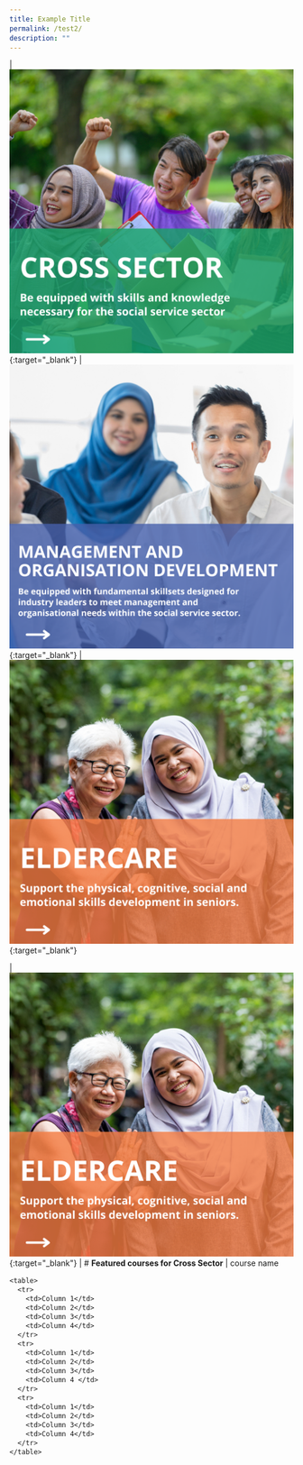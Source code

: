 ```yaml
---
title: Example Title
permalink: /test2/
description: ""
---
```

| [![](/images/cross-sector-cover.png)](https://www.ssi.gov.sg/training/cross-sector/){:target="_blank"} | [![](/images/mod-cover.png)](https://www.ssi.gov.sg/training/management-and-organisation-development/){:target="_blank"} | [![](/images/elderly-cover.png)](https://www.ssi.gov.sg/training/eldercare/){:target="_blank"}

| [![](/images/website-grid.png)](https://www.ssi.gov.sg/training/cross-sector/){:target="_blank"} | # **Featured courses for Cross Sector** | course name

    <table>
      <tr> 
        <td>Column 1</td>
        <td>Column 2</td>
        <td>Column 3</td>
        <td>Column 4</td>
      </tr>
      <tr> 
        <td>Column 1</td>
        <td>Column 2</td>
        <td>Column 3</td>
        <td>Column 4 </td>
      </tr>
      <tr> 
        <td>Column 1</td>
        <td>Column 2</td>
        <td>Column 3</td>
        <td>Column 4</td>
      </tr>
    </table>